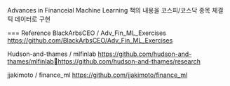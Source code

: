 Advances in Financeial Machine Learning 책의 내용을  코스피/코스닥 종목 체결 틱 데이터로 구현 


===
Reference 
BlackArbsCEO / Adv_Fin_ML_Exercises
https://github.com/BlackArbsCEO/Adv_Fin_ML_Exercises

Hudson-and-thames / mlfinlab
https://github.com/hudson-and-thames/mlfinlabhttps://github.com/hudson-and-thames/research

jjakimoto / finance_ml
https://github.com/jjakimoto/finance_ml
